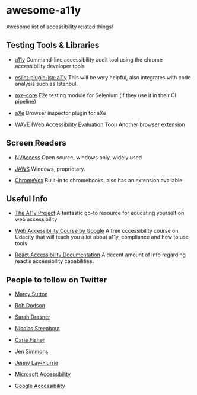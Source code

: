 # awesome-a11y
Awesome list of accessibility related things!

## Testing Tools & Libraries
- [a11y](https://addyosmani.com/a11y/)
  Command-line accessibility audit tool using the chrome accessibility developer tools

- [eslint-plugin-jsx-a11y](https://github.com/evcohen/eslint-plugin-jsx-a11y)
  This will be very helpful, also integrates with code analysis such as Istanbul.
  
- [axe-core](https://github.com/dequelabs/axe-core)
  E2e testing module for Selenium (if they use it in their CI pipeline)
  
- [aXe](https://www.deque.com/products/axe/)
  Browser inspector plugin for aXe
  
- [WAVE (Web Accessibility Evaluation Tool)](http://wave.webaim.org/extension/)
  Another browser extension

## Screen Readers
- [NVAccess](https://www.nvaccess.org/)
  Open source, windows only, widely used

- [JAWS](http://www.freedomscientific.com/Products/Blindness/JAWS)
  Windows, proprietary.

- [ChromeVox](http://www.chromevox.com/)
  Built-in to chromebooks, also has an extension available
  
## Useful Info
- [The A11y Project](https://a11yproject.com/)
  A fantastic go-to resource for educating yourself on web accessibility
  
- [Web Accessibility Course by Google](https://www.udacity.com/course/web-accessibility--ud891)
  A free cccessibility course on Udacity that will teach you a lot about a11y, compliance and how to use tools.

- [React Accessibility Documentation](https://reactjs.org/docs/accessibility.html)
  A decent amount of info regarding react’s accessibility capabilities.
  
## People to follow on Twitter
  - [Marcy Sutton](https://twitter.com/marcysutton)
  
  - [Rob Dodson](https://twitter.com/rob_dodson)

  - [Sarah Drasner](https://twitter.com/sarah_edo)
  
  - [Nicolas Steenhout](https://twitter.com/vavroom)
  
  - [Carie Fisher](https://twitter.com/cariefisher)
  
  - [Jen Simmons](https://twitter.com/jensimmons)
  
  - [Jenny Lay-Flurrie](https://twitter.com/jennylayfluffy)
  
  - [Microsoft Accessibility](https://twitter.com/MSFTEnable)
  
  - [Google Accessibility](https://twitter.com/googleaccess)

